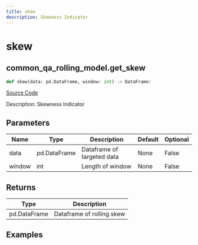 ```yaml
---
title: skew
description: Skewness Indicator
---
```

# skew

## common_qa_rolling_model.get_skew

```python
def skew(data: pd.DataFrame, window: int) -> DataFrame:
```
[Source Code](https://github.com/OpenBB-finance/OpenBBTerminal/tree/main/openbb_terminal/common/quantitative_analysis/rolling_model.py#L105)

Description: Skewness Indicator

## Parameters

| Name | Type | Description | Default | Optional |
| ---- | ---- | ----------- | ------- | -------- |
| data | pd.DataFrame | Dataframe of targeted data | None | False |
| window | int | Length of window | None | False |

## Returns

| Type | Description |
| ---- | ----------- |
| pd.DataFrame | Dataframe of rolling skew |

## Examples

